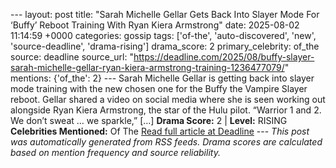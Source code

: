 --- layout: post title: "Sarah Michelle Gellar Gets Back Into Slayer Mode For ‘Buffy’ Reboot Training With Ryan Kiera Armstrong" date: 2025-08-02 11:14:59 +0000 categories: gossip tags: ['of-the', 'auto-discovered', 'new', 'source-deadline', 'drama-rising'] drama_score: 2 primary_celebrity: of_the source: deadline source_url: "https://deadline.com/2025/08/buffy-slayer-sarah-michelle-gellar-ryan-kiera-armstrong-training-1236477079/" mentions: {'of_the': 2} --- Sarah Michelle Gellar is getting back into slayer mode training with the new chosen one for the Buffy the Vampire Slayer reboot. Gellar shared a video on social media where she is seen working out alongside Ryan Kiera Armstrong, the star of the Hulu pilot. “Warrior 1 and 2. We don’t sweat … we sparkle,” […] **Drama Score:** 2 | **Level:** RISING **Celebrities Mentioned:** Of The [Read full article at Deadline](https://deadline.com/2025/08/buffy-slayer-sarah-michelle-gellar-ryan-kiera-armstrong-training-1236477079/) --- *This post was automatically generated from RSS feeds. Drama scores are calculated based on mention frequency and source reliability.*